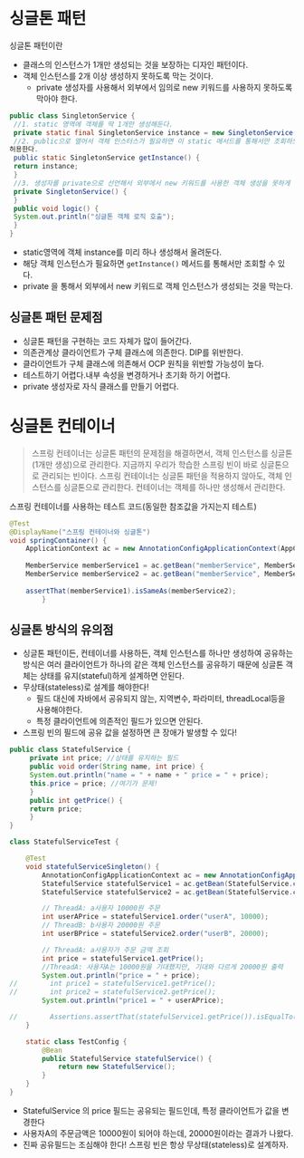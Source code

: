 # 싱글톤 패턴

싱글톤 패턴이란
- 클래스의 인스턴스가 1개만 생성되는 것을 보장하는 디자인 패턴이다.
- 객체 인스턴스를 2개 이상 생성하지 못하도록 막는 것이다.
  - private 생성자를 사용해서 외부에서 임의로 new 키워드를 사용하지 못하도록 막아야 한다.

```java
public class SingletonService {
 //1. static 영역에 객체를 딱 1개만 생성해둔다.
 private static final SingletonService instance = new SingletonService();
 //2. public으로 열어서 객체 인스터스가 필요하면 이 static 메서드를 통해서만 조회하도록
허용한다.
 public static SingletonService getInstance() {
 return instance;
 }
 //3. 생성자를 private으로 선언해서 외부에서 new 키워드를 사용한 객체 생성을 못하게 막는다.
 private SingletonService() {
 }
 public void logic() {
 System.out.println("싱글톤 객체 로직 호출");
 }
}
```

- static영역에 객체 instance를 미리 하나 생성해서 올려둔다.
- 해당 객체 인스턴스가 필요하면 `getInstance()` 메서드를 통해서만 조회할 수 있다.
- private 을 통해서 외부에서 new 키워드로 객체 인스턴스가 생성되는 것을 막는다.

## 싱글톤 패턴 문제점

- 싱글톤 패턴을 구현하는 코드 자체가 많이 들어간다.
- 의존관계상 클라이언트가 구체 클래스에 의존한다. DIP를 위반한다.
- 클라이언트가 구체 클래스에 의존해서 OCP 원칙을 위반할 가능성이 높다.
- 테스트하기 어렵다.내부 속성을 변경하거나 초기화 하기 어렵다.
- private 생성자로 자식 클래스를 만들기 어렵다.

# 싱글톤 컨테이너

> 스프링 컨테이너는 싱글톤 패턴의 문제점을 해결하면서, 객체 인스턴스를 싱글톤(1개만 생성)으로
관리한다.
지금까지 우리가 학습한 스프링 빈이 바로 싱글톤으로 관리되는 빈이다.
> 스프링 컨테이너는 싱글톤 패턴을 적용하지 않아도, 객체 인스턴스를 싱글톤으로 관리한다.
> 컨테이너는 객체를 하나만 생성해서 관리한다.

스프링 컨테이너를 사용하는 테스트 코드(동일한 참조값을 가지는지 테스트)

```java
@Test
@DisplayName("스프링 컨테이너와 싱글톤")
void springContainer() {
    ApplicationContext ac = new AnnotationConfigApplicationContext(AppConfig.class);
    
    MemberService memberService1 = ac.getBean("memberService", MemberService.class);
    MemberService memberService2 = ac.getBean("memberService", MemberService.class);
    
    assertThat(memberService1).isSameAs(memberService2);
        }
```

## 싱글톤 방식의 유의점

- 싱글톤 패턴이든, 컨테이너를 사용하든, 객체 인스턴스를 하나만 생성하여 공유하는 방식은 여러 클라이언트가 하나의 같은
객체 인스턴스를 공유하기 때문에 싱글톤 객체는 상태를 유지(stateful)하게 설계하면 안된다.
- 무상태(stateless)로 설계를 해야한다!
  - 필드 대신에 자바에서 공유되지 않는, 지역변수, 파라미터, threadLocal등을 사용해야한다.
  - 특정 클라이언트에 의존적인 필드가 있으면 안된다.
- 스프링 빈의 필드에 공유 값을 설정하면 큰 장애가 발생할 수 있다!

```java
public class StatefulService {
     private int price; //상태를 유지하는 필드
     public void order(String name, int price) {
     System.out.println("name = " + name + " price = " + price);
     this.price = price; //여기가 문제!
     }
     public int getPrice() {
     return price;
     }
}
```

```java
class StatefulServiceTest {

    @Test
    void statefulServiceSingleton() {
        AnnotationConfigApplicationContext ac = new AnnotationConfigApplicationContext(TestConfig.class);
        StatefulService statefulService1 = ac.getBean(StatefulService.class);
        StatefulService statefulService2 = ac.getBean(StatefulService.class);

        // ThreadA: a사용자 10000원 주문
        int userAPrice = statefulService1.order("userA", 10000);
        // ThreadB: b사용자 20000원 주문
        int userBPrice = statefulService2.order("userB", 20000);

        // ThreadA: a사용자가 주문 금액 조회
        int price = statefulService1.getPrice();
        //ThreadA: 사용자A는 10000원을 기대했지만, 기대와 다르게 20000원 출력
        System.out.println("price = " + price);
//        int price1 = statefulService1.getPrice();
//        int price2 = statefulService2.getPrice();
        System.out.println("price1 = " + userAPrice);

//        Assertions.assertThat(statefulService1.getPrice()).isEqualTo(20000);
    }

    static class TestConfig {
        @Bean
        public StatefulService statefulService() {
            return new StatefulService();
        }
    }
}
```

- StatefulService 의 price 필드는 공유되는 필드인데, 특정 클라이언트가 값을 변경한다
- 사용자A의 주문금액은 10000원이 되어야 하는데, 20000원이라는 결과가 나왔다.
- 진짜 공유필드는 조심해야 한다! 스프링 빈은 항상 무상태(stateless)로 설계하자.